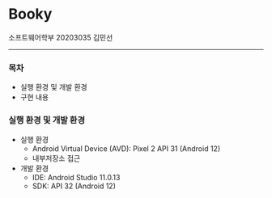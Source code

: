 # Booky
소프트웨어학부 20203035 김민선
<hr />

### 목차
- 실행 환경 및 개발 환경
- 구현 내용

### 실행 환경 및 개발 환경
- 실행 환경
  - Android Virtual Device (AVD): Pixel 2 API 31 (Android 12)
  - 내부저장소 접근
- 개발 환경
  - IDE: Android Studio 11.0.13
  - SDK: API 32 (Android 12)
